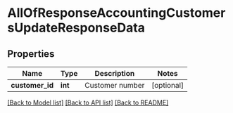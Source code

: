 # AllOfResponseAccountingCustomersUpdateResponseData

## Properties
Name | Type | Description | Notes
------------ | ------------- | ------------- | -------------
**customer_id** | **int** | Customer number | [optional] 

[[Back to Model list]](../README.md#documentation-for-models) [[Back to API list]](../README.md#documentation-for-api-endpoints) [[Back to README]](../README.md)

